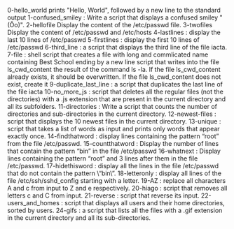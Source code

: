 0-hello_world prints "Hello, World", followed by a new line to the standard output
1-confused_smiley : Write a script that displays a confused smiley "(Ôo)".
2-hellofile Display the content of the /etc/passwd file.
3-twofiles Display the content of /etc/passwd and /etc/hosts
4-lastlines : display the last 10 lines of /etc/passwd
5-firstlines : display the first 10 lines of /etc/passwd
6-third_line : a script that displays the third line of the file iacta.
7-file : shell script that creates a file with long and commlicated name containing Best School ending by a new line
script that writes into the file ls_cwd_content the result of the command ls -la. If the file ls_cwd_content already exists, it should be overwritten. If the file ls_cwd_content does not exist, create it
9-duplicate_last_line : a script that duplicates the last line of the file iacta
10-no_more_js : script that deletes all the regular files (not the directories) with a .js extension that are present in the current directory and all its subfolders.
11-directories : Write a script that counts the number of directories and sub-directories in the current directory.
12-newest-files : script that displays the 10 newest files in the current directory.
13-unique : script that takes a list of words as input and prints only words that appear exactly once.
14-findthatword : display lines containing the pattern “root” from the file /etc/passwd.
15-countthatword : Display the number of lines that contain the pattern “bin” in the file /etc/passwd
16-whatnext : Display lines containing the pattern “root” and 3 lines after them in the file /etc/passwd.
17-hidethisword : display all the lines in the file /etc/passwd that do not contain the pattern \“bin\”.
18-letteronly : display all lines of the file /etc/ssh/sshd_config starting with a letter.
19-AZ : replace all characters A and c from input to Z and e respectively.
20-hiago : script that removes all letters c and C from input.
21-reverse : script that reverse its input.
22-users_and_homes : script that displays all users and their home directories, sorted by users.
24-gifs : a script that lists all the files with a .gif extension in the current directory and all its sub-directories.
